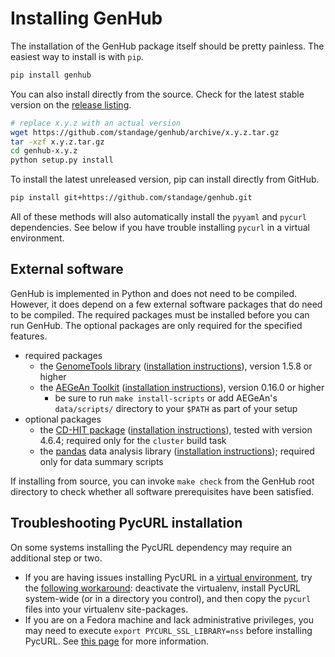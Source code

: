 Installing GenHub
=================

The installation of the GenHub package itself should be pretty painless.
The easiest way to install is with `pip`.

```bash
pip install genhub
```

You can also install directly from the source.
Check for the latest stable version on the [release listing][rel].

```bash
# replace x.y.z with an actual version
wget https://github.com/standage/genhub/archive/x.y.z.tar.gz
tar -xzf x.y.z.tar.gz
cd genhub-x.y.z
python setup.py install
```

To install the latest unreleased version, pip can install directly from GitHub.

```bash
pip install git+https://github.com/standage/genhub.git
```

All of these methods will also automatically install the `pyyaml` and `pycurl` dependencies.
See below if you have trouble installing `pycurl` in a virtual environment.



## External software

GenHub is implemented in Python and does not need to be compiled.
However, it does depend on a few external software packages that do need to be compiled.
The required packages must be installed before you can run GenHub.
The optional packages are only required for the specified features.

- required packages
    - the [GenomeTools library][gt] ([installation instructions][gt-install]), version 1.5.8 or higher
    - the [AEGeAn Toolkit][agn] ([installation instructions][agn-install]), version 0.16.0 or higher
        - be sure to run `make install-scripts` or add AEGeAn's `data/scripts/` directory to your `$PATH` as part of your setup
- optional packages
    - the [CD-HIT package][cdhit] ([installation instructions][cdhit-install]), tested with version 4.6.4;
      required only for the `cluster` build task
    - the [pandas][pandas] data analysis library ([installation instructions][pandas-install]);
      required only for data summary scripts

If installing from source, you can invoke `make check` from the GenHub root directory to check whether all software prerequisites have been satisfied.

## Troubleshooting PycURL installation

On some systems installing the PycURL dependency may require an additional step or two.

- If you are having issues installing PycURL in a [virtual environment][venv], try the [following workaround][curl]: deactivate the virtualenv, install PycURL system-wide (or in a directory you control), and then copy the `pycurl` files into your virtualenv site-packages.
- If you are on a Fedora machine and lack administrative privileges, you may need to execute `export PYCURL_SSL_LIBRARY=nss` before installing PycURL. See [this page][pycurl_ssl] for more information.


[gt]: https://github.com/genometools/genometools
[gt-install]: https://github.com/genometools/genometools
[agn]: http://standage.github.io/AEGeAn
[agn-install]: http://aegean.readthedocs.org/
[cdhit]: http://weizhongli-lab.org/cd-hit/
[cdhit-install]: http://weizhongli-lab.org/cd-hit/download.php
[pandas]: http://pandas.pydata.org/
[pandas-install]: http://pandas.pydata.org/pandas-docs/stable/install.html
[venv]: http://docs.python-guide.org/en/latest/dev/virtualenvs/
[curl]: http://eon01.com/blog/hacking-pycurl-installation-problem-within-virtualenv/
[pycurl_ssl]: http://pycurl.sourceforge.net/doc/install.html#pip-and-cached-pycurl-package
[rel]: https://github.com/standage/genhub/releases
